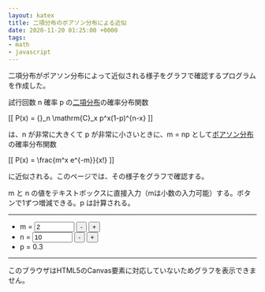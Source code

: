 ```yaml
---
layout: katex
title: 二項分布のポアソン分布による近似
date: 2020-11-20 01:25:00 +0000
tags:
- math
- javascript
---
```

二項分布がポアソン分布によって近似される様子をグラフで確認するプログラムを作成した。

試行回数 n 確率 p の[二項分布](https://ja.wikipedia.org/wiki/%E4%BA%8C%E9%A0%85%E5%88%86%E5%B8%83)の確率分布関数

[[ P(x) = {}_n \mathrm{C}_x p^x(1-p)^{n-x} ]]

は、n が非常に大きくて p が非常に小さいときに、m = np として[ポアソン分布](https://ja.wikipedia.org/wiki/%E3%83%9D%E3%82%A2%E3%82%BD%E3%83%B3%E5%88%86%E5%B8%83)の確率分布関数

[[ P(x) = \frac{m^x e^{-m}}{x!} ]]

に近似される。このページでは、その様子をグラフで確認する。

m と n の値をテキストボックスに直接入力（mは小数の入力可能）する。ボタンで1ずつ増減できる。p は計算される。

<hr>

<ul>
<li>m = <input name="m" id="m" type="text" value="2" size="7" onkeyup="update()">
<input type="button" value="-" onclick="decM();">
<input type="button" value="+" onclick="incM();"></li>
<li>n = <input name="n" id="n" type="text" value="10" size="7" onkeyup="update()">
<input type="button" value="-" onclick="decN();">
<input type="button" value="+" onclick="incN();"></li>
<li><div id="p">p = 0.3</div></li>
</ul>

<hr>

<!-- -------------------------------------------------------------------------------------------- -->
<canvas id="canvas" width="600" height="600"
  style="max-width: 100%; height: auto; max-height: 100%">
このブラウザはHTML5のCanvas要素に対応していないためグラフを表示できません。
</canvas>
<script src="/js/graph.js"></script>
<script>
'use strict';
const maxM = 300;
const maxN = 100000;
update();

function decN() {
    var n = document.getElementById("n").value;
    n = parseInt(n, 10) - 1;
    var m = document.getElementById("m").value;
    m = parseInt(m, 10);
    if (n < m+1 || isNaN(n)) {
        n = m+1;
    }
    if (n > maxN) {
        n = maxN;
    }
    document.getElementById("n").value = n;
    update();
}

function incN() {
    var n = document.getElementById("n").value;
    n = parseInt(n, 10) + 1;
    if (isNaN(n)) {
        n = m+1;
    }
    if (n > maxN) {
        n = maxN;
    }
    document.getElementById("n").value = n;
    update();
}

function decM() {
    var m = document.getElementById("m").value;
    m = parseInt(m, 10) - 1;
    if (m < 1 || isNaN(m)) {
        m = 1;
    }
    if (m > maxM) {
        m = maxM;
    }
    document.getElementById("m").value = m;
    update();
}

function incM() {
    var m = document.getElementById("m").value;
    m = parseInt(m, 10) + 1;
    if (isNaN(m)) {
        m = 1;
    }
    if (m > maxM) {
        m = maxM;
    }
    document.getElementById("m").value = m;
    update();
}

function update() {
    // Initialize canvas
    var c, ctx, textM, textN, m, n, maxX, maxP, pZero, legendX, legendY;
    c = document.getElementById('canvas');
    ctx = c.getContext('2d');
    ctx.clearRect(0, 0, c.width, c.height);
    ctx.font = "20px serif"; // Font of the text
    ctx.lineWidth = 1; // Line width

    // Get parameter
    textN = document.getElementById("n").value;
    n = Math.round(Number(textN));
    if (n > 0) {
        document.getElementById("n").value = n;
    }
    textM = document.getElementById("m").value;
    m = Number(textM);

    // Check range of m
    if (m > maxM) {
        m = NaN;
        ctx.fillStyle = "red";
        ctx.fillText("このプログラムでは m ≦ " + maxM + " としてください", 80, 300);
    }
    if (m <= 0) {
        m = NaN;
        ctx.fillStyle = "red";
        ctx.fillText("m > 0 でなければなりません", 150, 300);
    }

    // Check range of n
    if (n > maxN) {
        n = NaN;
        ctx.fillStyle = "red";
        ctx.fillText("このプログラムでは n ≦ " + maxN + " としてください", 80, 300);
    }
    if (n <= m) {
        n = NaN;
        ctx.fillStyle = "red";
        ctx.fillText("n > m でなければなりません", 150, 300);
    }
    
    // Set p
    var p = m / n;
    var round = Math.pow(10,8);
    document.getElementById("p").innerHTML = "p = " + Math.round(p * round) / round;

    // Set Cartesian coodinate system for the graph (GC)
    // Origin of GC with respect to canvas coordinate = (ctx.originX, ctx.originY)
    ctx.originX = 50;
    ctx.originY = 570;
    // Unit vector of GC with respect to canvas coordinate = (ctx.unitX, ctx.unitY)
    maxX = Math.min(Math.max(m * 3, 20), n);
    ctx.unitX = Math.floor(500 / maxX);
    if (ctx.unitX < 1) {
        ctx.unitX = 1;
    }
    var modeX = Math.round(m);
    var logP = logcomb(n, modeX) + modeX * Math.log(p) + (n-modeX) * Math.log(1-p);
    maxP = Math.pow(Math.E, logP) * 1.1;
    pZero = Math.pow(Math.E, -m);
    ctx.unitY = -Math.floor(500 / Math.max(maxP, pZero));

    // Draw graphs
    if (m > 0) {
        ctx.labelY = "P";
        ctx.strokeStyle = "black";
        ctx.fillStyle = "black";
        drawAxis(ctx);
        ctx.scaleX = Math.pow(10, Math.floor(2.6 - Math.log10(ctx.unitX)));
        drawScaleX(ctx);
        ctx.scaleY = 1 / Math.pow(10, Math.floor(Math.log10(-ctx.unitY) - 1.5));
        ctx.offsetScaleY = 50;
        drawScaleY(ctx);
        ctx.strokeStyle = "blue";
        ctx.fillStyle = "blue";
        plotInt(ctx, poisson, m);
        ctx.strokeStyle = "red";
        ctx.fillStyle = "red";
        plotInt(ctx, binomial, [n, m]);
        legendX = 360;
        legendY = 120; // Location of the legend
        ctx.beginPath();
        ctx.fillStyle = "red";
        ctx.arc(legendX + 15, legendY, 4, 0, Math.PI * 2);
        ctx.fill();
        ctx.fillStyle = "black";
        ctx.fillText("二項分布", legendX + 40, legendY + 5);
        ctx.beginPath();
        ctx.fillStyle = "blue";
        ctx.arc(legendX + 15, legendY + 40, 4, 0, Math.PI * 2);
        ctx.fill();
        ctx.fillStyle = "black";
        ctx.fillText("ポアソン分布", legendX + 40, legendY + 45);
    }
}

// Mathematical functions
function binomial(k, nm) {
    var n = nm[0];
    var m = nm[1];
    var p = m / n;
    if (n < 100) {
         return comb(n, k) * Math.pow(p, k) * Math.pow(1-p, n-k);
    }
    var logP = logcomb(n, k) + k * Math.log(p) + (n-k) * Math.log(1-p);
    return Math.pow(Math.E, logP);
}

function poisson(k, m) {
    if (k < 100) {
        return Math.pow(m, k) * Math.pow(Math.E, -m) / factorial(k);
    }
    var logP = k * Math.log(m) - m - logfact(k);
    return Math.pow(Math.E, logP);
}

function normDist(x, m) {
    return Math.pow(Math.E, -(x - m) * (x - m) / (2 * m)) / Math.sqrt(2 * Math.PI *
        m);
}

function comb(n, k) {
    return factorial(n) / (factorial(k) * factorial(n-k));
}

function logcomb(n, k) {
    return logfact(n) - logfact(k) - logfact(n-k);
}

function factorial(n) {
    if (n < 2) {
        return 1;
    } else {
        return n * factorial(n - 1);
    }
}

function logfact(n) {
    var ret = 0;
    for (var i = 1; i <= n; i++) {
        ret += Math.log(i);
    }
    return ret;
}
</script>
<!-- -------------------------------------------------------------------------------------------- -->
